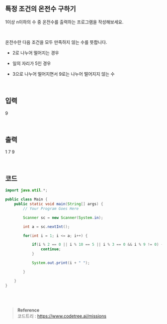 ## 특정 조건의 온전수 구하기

1이상 n이하의 수 중 온전수를 출력하는 프로그램을 작성해보세요.

<br/>

온전수란 다음 조건을 모두 만족하지 않는 수를 뜻합니다.

- 2로 나누어 떨어지는 경우

- 일의 자리가 5인 경우

- 3으로 나누어 떨어지면서 9로는 나누어 떨어지지 않는 수

<br/>


## 입력

9

<br/>

## 출력

1 7 9

<br/>

## 코드

```java
import java.util.*;

public class Main {
    public static void main(String[] args) {
        // Your Program Goes Here

        Scanner sc = new Scanner(System.in);

        int a = sc.nextInt();

        for(int i = 1; i <= a; i++) {

            if(i % 2 == 0 || i % 10 == 5 || i % 3 == 0 && i % 9 != 0) {
                continue;
            }

            System.out.print(i + " ");

        }

    }
}
```

<br/><br/>

>**Reference** 
> <br/>
코드트리 : https://www.codetree.ai/missions